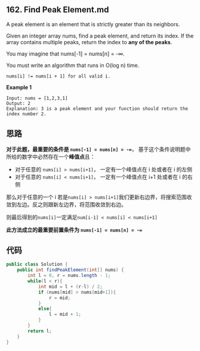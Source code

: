 ## 162. Find Peak Element.md
A peak element is an element that is strictly greater than its neighbors.

Given an integer array nums, find a peak element, and return its index. If the array contains multiple peaks, return the index to **any of the peaks**.

You may imagine that nums[-1] = nums[n] = -∞.

You must write an algorithm that runs in O(log n) time.

```nums[i] != nums[i + 1] for all valid i.```

**Example 1**
```
Input: nums = [1,2,3,1]
Output: 2
Explanation: 3 is a peak element and your function should return the index number 2.
```
## 思路
**对于此题，最重要的条件是 ```nums[-1] = nums[n] = -∞```**， 基于这个条件说明题中所给的数字中必然存在一个**峰值点**且：
- 对于任意的 ```nums[i] > nums[i+1]```， 一定有一个峰值点在 i 处或者在 i 的左侧
- 对于任意的 ```nums[i] < nums[i+1]```， 一定有一个峰值点在 i+1 处或者在 i 的右侧

那么对于任意的一个 i 若是```nums[i] > nums[i+1]```我们更新右边界，将搜索范围收敛到左边。反之则跟新左边界，将范围收敛到右边。

则最后得到的```nums[i]```一定满足```num[i-1] < nums[i] < nums[i+1]```

**此方法成立的最重要前置条件为 ```nums[-1] = nums[n] = -∞```**

## 代码
```java
public class Solution {
    public int findPeakElement(int[] nums) {
        int l = 0, r = nums.length - 1;
        while(l < r){
            int mid = l + (r-l) / 2;
            if (nums[mid] > nums[mid+1]){
                r = mid;
            }
            else{
                l = mid + 1;
            }
        }
        return l;
    }
}
```
